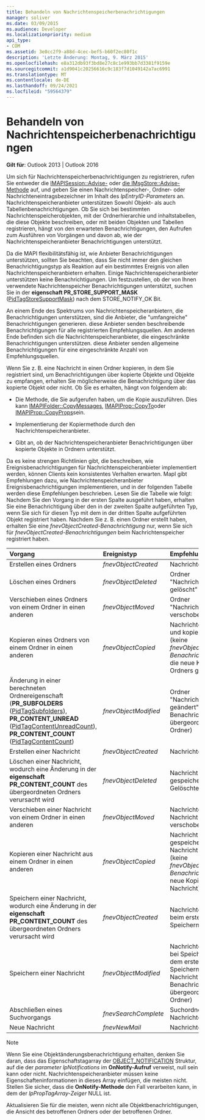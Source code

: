 ```yaml
---
title: Behandeln von Nachrichtenspeicherbenachrichtigungen
manager: soliver
ms.date: 03/09/2015
ms.audience: Developer
ms.localizationpriority: medium
api_type:
- COM
ms.assetid: 3e0cc2f9-a88d-4cec-bef5-b60f2ec80f1c
description: 'Letzte Änderung: Montag, 9. März 2015'
ms.openlocfilehash: e8a312db93f3bd8e27c8c1e993bb7d3381f9159e
ms.sourcegitcommit: a1d9041c20256616c9c183f7d1049142a7ac6991
ms.translationtype: MT
ms.contentlocale: de-DE
ms.lasthandoff: 09/24/2021
ms.locfileid: "59564379"
---
```

# <a name="handling-message-store-notification"></a>Behandeln von Nachrichtenspeicherbenachrichtigungen
  
**Gilt für**: Outlook 2013 | Outlook 2016 
  
Um sich für Nachrichtenspeicherbenachrichtigungen zu registrieren, rufen Sie entweder die [IMAPISession::Advise-](imapisession-advise.md) oder [die IMsgStore::Advise-Methode](imsgstore-advise.md) auf, und geben Sie einen Nachrichtenspeicher-, Ordner- oder Nachrichteneintragsbezeichner im Inhalt des  _lpEntryID-Parameters_ an. Nachrichtenspeicheranbieter unterstützen Sowohl Objekt- als auch Tabellenbenachrichtigungen. Ob Sie sich bei bestimmten Nachrichtenspeicherobjekten, mit der Ordnerhierarchie und inhaltstabellen, die diese Objekte beschreiben, oder mit beiden Objekten und Tabellen registrieren, hängt von den erwarteten Benachrichtigungen, den Aufrufen zum Ausführen von Vorgängen und davon ab, wie der Nachrichtenspeicheranbieter Benachrichtigungen unterstützt. 
  
Da die MAPI flexibilitätsfähig ist, wie Anbieter Benachrichtigungen unterstützen, sollten Sie beachten, dass Sie nicht immer den gleichen Benachrichtigungstyp als Reaktion auf ein bestimmtes Ereignis von allen Nachrichtenspeicheranbietern erhalten. Einige Nachrichtenspeicheranbieter unterstützen keine Benachrichtigungen. Um festzustellen, ob der von Ihnen verwendete Nachrichtenspeicher Benachrichtigungen unterstützt, suchen Sie in der **eigenschaft PR_STORE_SUPPORT_MASK** ([PidTagStoreSupportMask](pidtagstoresupportmask-canonical-property.md)) nach dem STORE_NOTIFY_OK Bit.
  
An einem Ende des Spektrums von Nachrichtenspeicheranbietern, die Benachrichtigungen unterstützen, sind die Anbieter, die "umfangreiche" Benachrichtigungen generieren. diese Anbieter senden beschreibende Benachrichtigungen für alle registrierten Empfehlungsquellen. Am anderen Ende befinden sich die Nachrichtenspeicheranbieter, die eingeschränkte Benachrichtigungen unterstützen. diese Anbieter senden allgemeine Benachrichtigungen für eine eingeschränkte Anzahl von Empfehlungsquellen. 
  
Wenn Sie z. B. eine Nachricht in einen Ordner kopieren, in dem Sie registriert sind, um Benachrichtigungen über kopierte Objekte und Objekte zu empfangen, erhalten Sie möglicherweise die Benachrichtigung über das kopierte Objekt oder nicht. Ob Sie es erhalten, hängt von folgendem ab:
  
- Die Methode, die Sie aufgerufen haben, um die Kopie auszuführen. Dies kann [IMAPIFolder::CopyMessages](imapifolder-copymessages.md), [IMAPIProp::CopyTo](imapiprop-copyto.md)oder [IMAPIProp::CopyProps](imapiprop-copyprops.md)sein.
    
- Implementierung der Kopiermethode durch den Nachrichtenspeicheranbieter.
    
- Gibt an, ob der Nachrichtenspeicheranbieter Benachrichtigungen über kopierte Objekte in Ordnern unterstützt.
    
Da es keine strengen Richtlinien gibt, die beschreiben, wie Ereignisbenachrichtigungen für Nachrichtenspeicheranbieter implementiert werden, können Clients kein konsistentes Verhalten erwarten. MapI gibt Empfehlungen dazu, wie Nachrichtenspeicheranbieter Ereignisbenachrichtigungen implementieren, und in der folgenden Tabelle werden diese Empfehlungen beschrieben. Lesen Sie die Tabelle wie folgt: Nachdem Sie den Vorgang in der ersten Spalte ausgeführt haben, erhalten Sie eine Benachrichtigung über den in der zweiten Spalte aufgeführten Typ, wenn Sie sich für diesen Typ mit dem in der dritten Spalte aufgeführten Objekt registriert haben. Nachdem Sie z. B. einen Ordner erstellt haben, erhalten Sie eine  _fnevObjectCreated-Benachrichtigung_ nur, wenn Sie sich für  _fnevObjectCreated-Benachrichtigungen_ beim Nachrichtenspeicher registriert haben. 
  
|**Vorgang**|**Ereignistyp**|**Empfehlungsquelle**|
|:-----|:-----|:-----|
|Erstellen eines Ordners  <br/> | _fnevObjectCreated_ <br/> |Nachrichtenspeicher  <br/> |
|Löschen eines Ordners  <br/> | _fnevObjectDeleted_ <br/> |Ordner "Nachrichtenspeicher gelöscht"  <br/> |
|Verschieben eines Ordners von einem Ordner in einen anderen  <br/> | _fnevObjectMoved_ <br/> |Ordner "Nachrichtenspeicher verschoben"  <br/> |
|Kopieren eines Ordners von einem Ordner in einen anderen  <br/> | _fnevObjectCopied_ <br/> |Nachrichtenspeicher und kopierter Ordner (keine  _fnevObjectCreated-Benachrichtigung_ für die neue Kopie des Ordners gesendet)  <br/> |
|Änderung in einer berechneten Ordnereigenschaft (**PR_SUBFOLDERS** ([PidTagSubfolders](pidtagsubfolders-canonical-property.md)), **PR_CONTENT_UNREAD** ([PidTagContentUnreadCount](pidtagcontentunreadcount-canonical-property.md)), **PR_CONTENT_COUNT** ([PidTagContentCount](pidtagcontentcount-canonical-property.md))  <br/> | _fnevObjectModified_ <br/> |Ordner "Nachrichtenspeicher geändert" (keine Benachrichtigung an übergeordneten Ordner)  <br/> |
|Erstellen einer Nachricht  <br/> | _fnevObjectCreated_ <br/> |Nachrichtenspeicher  <br/> |
|Löschen einer Nachricht, wodurch eine Änderung in der **eigenschaft PR_CONTENT_COUNT** des übergeordneten Ordners verursacht wird  <br/> | _fnevObjectDeleted_ <br/> |Nachricht gespeichert Gelöschte Nachricht  <br/> |
|Verschieben einer Nachricht von einem Ordner in einen anderen  <br/> | _fnevObjectMoved_ <br/> |Nachrichtenspeicher Nachricht verschoben  <br/> |
|Kopieren einer Nachricht aus einem Ordner in einen anderen  <br/> | _fnevObjectCopied_ <br/> |Nachricht gespeichert Nachricht kopiert (keine  _fnevObjectCreated-Benachrichtigung_ für neue Kopie der Nachricht)  <br/> |
|Speichern einer Nachricht, wodurch eine Änderung in der **eigenschaft PR_CONTENT_COUNT** des übergeordneten Ordners verursacht wird  <br/> | _fnevObjectCreated_ <br/> |Nachrichtenspeicher beim ersten Speichern nur  <br/> |
|Speichern einer Nachricht  <br/> | _fnevObjectModified_ <br/> |Nachrichtenspeicher bei Speichern nach dem ersten Speichern geänderter Nachricht (keine Benachrichtigung an übergeordneten Ordner)  <br/> |
|Abschließen eines Suchvorgangs  <br/> | _fnevSearchComplete_ <br/> |Suchordner für Nachrichtenspeicher  <br/> |
|Neue Nachricht  <br/> | _fnevNewMail_ <br/> |Nachrichtenspeicher  <br/> |
   
> [!NOTE]
> Wenn Sie eine Objektänderungsbenachrichtigung erhalten, denken Sie daran, dass das Eigenschaftstagarray der [OBJECT_NOTIFICATION](object_notification.md) Struktur, auf die der  _parameter lpNotifications_ im **OnNotify-Aufruf** verweist, null sein kann oder nicht. Nachrichtenspeicheranbieter müssen keine Eigenschafteninformationen in dieses Array einfügen, die meisten nicht. Stellen Sie sicher, dass die **OnNotify-Methode** den Fall verarbeiten kann, in dem der  _lpPropTagArray-Zeiger_ NULL ist. 
  
Aktualisieren Sie für die meisten, wenn nicht alle Objektbenachrichtigungen, die Ansicht des betroffenen Ordners oder der betroffenen Ordner.
  

